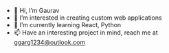 - 👋 Hi, I’m Gaurav
- 👀 I’m interested in creating custom web applications
- 🌱 I’m currently learning React, Python
- 📫 Have an interesting project in mind, reach me at ggarg1234@outlook.com
